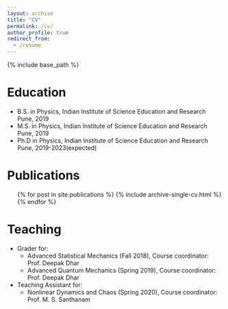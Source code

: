 ```yaml
---
layout: archive
title: "CV"
permalink: /cv/
author_profile: true
redirect_from:
  - /resume
---
```


{% include base_path %}

Education
======
* B.S. in Physics, Indian Institute of Science Education and Research Pune, 2019
* M.S. in Physics, Indian Institute of Science Education and Research Pune, 2019
* Ph.D in Physics, Indian Institute of Science Education and Research Pune, 2019-2023(expected) 

Publications
======
  <ul>{% for post in site.publications %}
    {% include archive-single-cv.html %}
  {% endfor %}</ul>
  
  
  
Teaching
======
* Grader for: 
  * Advanced Statistical Mechanics (Fall 2018), Course coordinator: Prof. Deepak Dhar 
  * Advanced Quantum Mechanics (Spring 2019), Course coordinator: Prof. Deepak Dhar
* Teaching Assistant for:
  * Nonlinear Dynamics and Chaos (Spring 2020), Course coordinator: Prof. M. S. Santhanam
